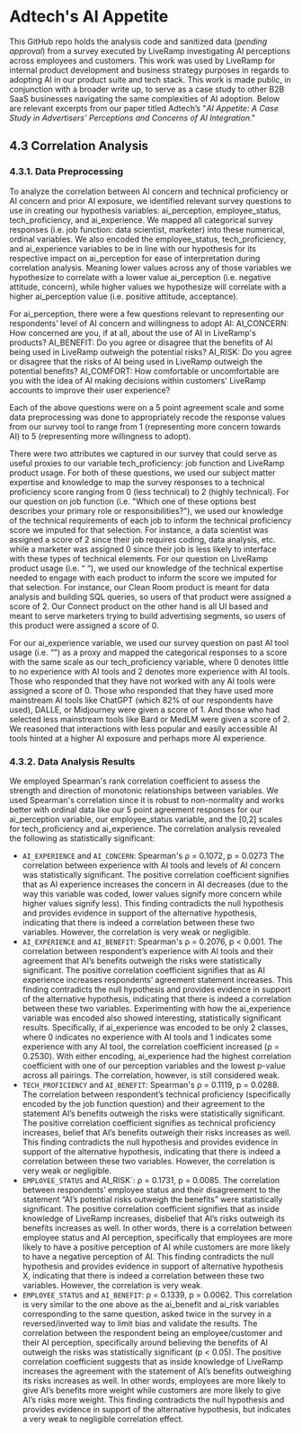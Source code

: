 # Adtech's AI Appetite
This GitHub repo holds the analysis code and sanitized data (*pending approval*) from a survey executed by LiveRamp investigating AI perceptions across employees and customers. This work was used by LiveRamp for internal product development and business strategy purposes in regards to adopting AI in our product suite and tech stack. This work is made public, in conjunction with a broader write up, to serve as a case study to other B2B SaaS businesses navigating the same complexities of AI adoption. Below are relevant excerpts from our paper titled Adtech’s "_AI Appetite: A Case Study in Advertisers’ Perceptions and Concerns of AI Integration_." 

## 4.3 Correlation Analysis 
### 4.3.1. Data Preprocessing
To analyze the correlation between AI concern and technical proficiency or AI concern and prior AI exposure, we identified relevant survey questions to use in creating our hypothesis variables: ai_perception, employee_status, tech_proficiency, and ai_experience. We mapped all categorical survey responses (i.e. job function: data scientist, marketer) into these numerical, ordinal variables. We also encoded the employee_status, tech_proficiency, and ai_experience variables to be in line with our hypothesis for its respective impact on ai_perception for ease of interpretation during correlation analysis. Meaning lower values across any of those variables we hypothesize to correlate with a lower value ai_perception (i.e. negative attitude, concern), while higher values we hypothesize will correlate with a higher ai_perception value (i.e. positive attitude, acceptance).

For ai_perception, there were a few questions relevant to representing our respondents’ level of AI concern and willingness to adopt AI:
AI_CONCERN: How concerned are you, if at all, about the use of AI in LiveRamp's products? 
AI_BENEFIT: Do you agree or disagree that the benefits of AI being used in LiveRamp outweigh the potential risks?
AI_RISK: Do you agree or disagree that the risks of AI being used in LiveRamp outweigh the potential benefits?
AI_COMFORT: How comfortable or uncomfortable are you with the idea of AI making decisions within customers' LiveRamp accounts to improve their user experience?

Each of the above questions were on a 5 point agreement scale and some data preprocessing was done to appropriately recode the response values from our survey tool to range from 1 (representing more concern towards AI) to 5 (representing more willingness to adopt).   

There were two attributes we captured in our survey that could serve as useful proxies to our variable tech_proficiency: job function and LiveRamp product usage. For both of these questions, we used our subject matter expertise and knowledge to map the survey responses to a technical proficiency score ranging from 0 (less technical) to 2 (highly technical). For our question on job function (i.e. "Which one of these options best describes your primary role or responsibilities?"), we used our knowledge of the technical requirements of each job to inform the technical proficiency score we imputed for that selection. For instance, a data scientist was assigned a score of 2 since their job requires coding, data analysis, etc. while a marketer was assigned 0 since their job is less likely to interface with these types of technical elements. For our question on LiveRamp product usage (i.e. “ “), we used our knowledge of the technical expertise needed to engage with each product to inform the score we imputed for that selection. For instance, our Clean Room product is meant for data analysis and building SQL queries, so users of that product were assigned a score of 2. Our Connect product on the other hand is all UI based and meant to serve marketers trying to build advertising segments, so users of this product were assigned a score of 0.   

For our ai_experience variable, we used our survey question on past AI tool usage (i.e. “”) as a proxy and mapped the categorical responses to a score with the same scale as our tech_proficiency variable, where 0 denotes little to no experience with AI tools and 2 denotes more experience with AI tools. Those who responded that they have not worked with any AI tools were assigned a score of 0. Those who responded that they have used more mainstream AI tools like ChatGPT (which 82% of our respondents have used), DALLE, or Midjourney were given a score of 1. And those who had selected less mainstream tools like Bard or MedLM were given a score of 2. We reasoned that interactions with less popular and easily accessible AI tools hinted at a higher AI exposure and perhaps more AI experience. 

### 4.3.2. Data Analysis Results
We employed Spearman's rank correlation coefficient to assess the strength and direction of monotonic relationships between variables. We used Spearman's correlation since it is robust to non-normality and works better with ordinal data like our 5 point agreement responses for our ai_perception variable, our employee_status variable, and the [0,2] scales for tech_proficiency and ai_experience. The correlation analysis revealed the following as statistically significant:
* `AI_EXPERIENCE` and `AI_CONCERN`: Spearman's ρ = 0.1072, p = 0.0273
The correlation between experience with AI tools and levels of AI concern was statistically significant. The positive correlation coefficient signifies that as AI experience increases the concern in AI decreases (due to the way this variable was coded, lower values signify more concern while higher values signify less). This finding contradicts the null hypothesis and provides evidence in support of the alternative hypothesis, indicating that there is indeed a correlation between these two variables. However, the correlation is very weak or negligible.
* `AI_EXPERIENCE` and `AI_BENEFIT`: Spearman's ρ = 0.2076, p < 0.001.
The correlation between respondent’s experience with AI tools and their agreement that AI’s benefits outweigh the risks were statistically significant. The positive correlation coefficient signifies that as AI experience increases respondents’ agreement statement increases. This finding contradicts the null hypothesis and provides evidence in support of the alternative hypothesis, indicating that there is indeed a correlation between these two variables. Experimenting with how the ai_experience variable was encoded also showed interesting, statistically significant results. Specifically, if ai_experience was encoded to be only 2 classes, where 0 indicates no experience with AI tools and 1 indicates some experience with any AI tool, the correlation coefficient increased (ρ = 0.2530). With either encoding, ai_experience had the highest correlation coefficient with one of our perception variables and the lowest p-value across all pairings. The correlation, however, is still considered weak. 
* `TECH_PROFICIENCY` and `AI_BENEFIT`: Spearman's ρ = 0.1119, p = 0.0288.
The correlation between respondent’s technical proficiency (specifically encoded by the job function question) and their agreement to the statement AI’s benefits outweigh the risks were statistically significant. The positive correlation coefficient signifies as technical proficiency increases, belief that AI’s benefits outweigh their risks increases as well. This finding contradicts the null hypothesis and provides evidence in support of the alternative hypothesis, indicating that there is indeed a correlation between these two variables. However, the correlation is very weak or negligible.
* `EMPLOYEE_STATUS` and   AI_RISK`: ρ = 0.1731, p = 0.0085.
The correlation between respondents’ employee status and their disagreement to the statement “AI’s potential risks outweigh the benefits” were statistically significant. The positive correlation coefficient signifies that as inside knowledge of LiveRamp increases, disbelief that AI’s risks outweigh its benefits increases as well. In other words, there is a correlation between employee status and AI perception, specifically that employees are more likely to have a positive perception of AI while customers are more likely to have a negative perception of AI. This finding contradicts the null hypothesis and provides evidence in support of alternative hypothesis X, indicating that there is indeed a correlation between these two variables. However, the correlation is very weak.
* `EMPLOYEE_STATUS` and `AI_BENEFIT`: ρ = 0.1339, p = 0.0062.
This correlation is very similar to the one above as the ai_benefit and ai_risk variables corresponding to the same question, asked twice in the survey in a reversed/inverted way to limit bias and validate the results. The correlation between the respondent being an employee/customer and their AI perception, specifically around believing the benefits of AI outweigh the risks was statistically significant (p < 0.05). The positive correlation coefficient suggests that as inside knowledge of LiveRamp increases the agreement with the statement of AI’s benefits outweighing its risks increases as well. In other words, employees are more likely to give AI’s benefits more weight while customers are more likely to give AI’s risks more weight. This finding contradicts the null hypothesis and provides evidence in support of the alternative hypothesis, but indicates a very weak to negligible correlation effect. 

